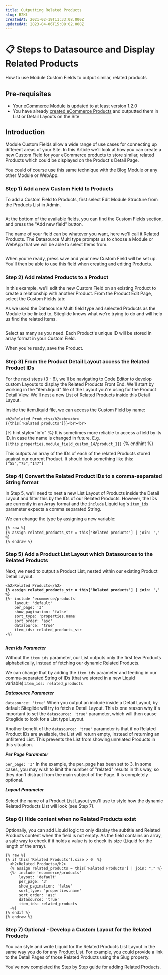 ```yaml
---
title: Outputting Related Products
slug: B2Kt-
createdAt: 2021-02-19T11:33:08.000Z
updatedAt: 2023-04-06T15:08:02.000Z
---
```


# 📋 Steps to Datasource and Display Related Products

How to use Module Custom Fields to output similar, related products

## Pre-requisites

* Your [eCommerce Module](https://help.siteglide.com/article/200-getting-started-with-siteglide-ecommerce) is updated to at least version 1.2.0
* You have already [created eCommerce Products](https://help.siteglide.com/article/196-products-introduction) and outputted them in List or Detail Layouts on the Site

## Introduction

Module Custom Fields allow a wide range of use cases for connecting up different areas of your Site. In this Article we'll look at how you can create a new Custom Field for your eCommerce products to store similar, related Products which could be displayed on the Product's Detail Page.

You could of course use this same technique with the Blog Module or any other Module or WebApp.

### Step 1) Add a new Custom Field to Products

To add a Custom Field to Products, first select Edit Module Structure from the Products List in Admin.

<figure><img src="../../../../.gitbook/assets/image.png" alt=""><figcaption></figcaption></figure>

At the bottom of the available fields, you can find the Custom Fields section, and press the "Add new field" button.

The name of your field can be whatever you want, here we'll call it Related Products. The Datasource Multi type prompts us to choose a Module or WebApp that we will be able to select Items from.

<figure><img src="../../../../.gitbook/assets/image (1).png" alt=""><figcaption></figcaption></figure>

When you're ready, press save and your new Custom Field will be set up. You'll then be able to use this field when creating and editing Products.

### Step 2) Add related Products to a Product

In this example, we'll edit the new Custom Field on an existing Product to create a relationship with another Product. From the Product Edit Page, select the Custom Fields tab:

As we used the Datasource Multi field type and selected Products as the Module to be linked to, Siteglide knows what we're trying to do and will help us find the related Items.&#x20;

<figure><img src="../../../../.gitbook/assets/image (2).png" alt=""><figcaption></figcaption></figure>

Select as many as you need. Each Product's unique ID will be stored in array format in your Custom Field.

When you're ready, save the Product.

### Step 3) From the Product Detail Layout access the Related Product IDs

For the next steps (3 - 6), we'll be navigating to Code Editor to develop custom Layouts to display the Related Products Front End. We'll start by working in the "item.liquid" file of the Layout you're using for the Product Detail View. We'll nest a new List of Related Products inside this Detail Layout.

Inside the item.liquid file, we can access the Custom Field by name:

```liquid
<h2>Related Products</h2><br><br>
{{this['Related products']}}<br><br>
```

{% hint style="info" %}
It is sometimes more reliable to access a field by its ID, in case the name is changed in future. E.g. `{{this.properties.module_field_custom_14/product_1}}`
{% endhint %}

This outputs an array of the IDs of each of the related Products stored against our current Product. It should look something like this: `["55","75","147"]`

### Step 4) Convert the Related Product IDs to a comma-separated String format

In Step 5, we'll need to nest a new List Layout of Products inside the Detail Layout and filter this by the IDs of our Related Products. However, the IDs are currently in an Array format and the `include` Liquid tag's `item_ids` parameter expects a comma separated String.

We can change the type by assigning a new variable:

```
{% raw %}
{% assign related_products_str = this['Related products'] | join: ',' %}
{% endraw %}
```

### Step 5) Add a Product List Layout which Datasources to the Related Products

Next, we need to output a Product List, nested within our existing Product Detail Layout.

<pre class="language-liquid"><code class="lang-liquid">&#x3C;h2>Related Products&#x3C;/h2>
<strong>{% assign related_products_str = this['Related products'] | join: ',' %}
</strong>{%- include 'ecommerce/products'
    layout: 'default'
    per_page: '3'
    show_pagination: 'false'
    sort_type: 'properties.name'
    sort_order: 'asc'
    datasource: 'true'
    item_ids: related_products_str
-%} 

</code></pre>

_**Item Ids Parameter**_&#x20;

Without the `item_ids` parameter, our List outputs only the first few Products alphabetically, instead of fetching our dynamic Related Products.

We can change that by adding the `item_ids` parameter and feeding in our comma-separated String of IDs (that we stored in a new Liquid variable):`item_ids: related_products`

_**Datasource Parameter**_&#x20;

`datasource: 'true'` When you output an include inside a Detail Layout, by default Siteglide will try to fetch a Detail Layout. This is one reason why it's important to set the `datasource: 'true'` parameter, which will then cause Siteglide to look for a List type Layout.

Another benefit of the `datasource: 'true'` parameter is that if no Related Product IDs are available, the List will return empty, instead of returning an unfiltered List. This prevents the List from showing unrelated Products in this situation.

_**Per Page Parameter**_

`per_page: '3'` In the example, the per\_page has been set to 3. In some cases, you may wish to limit the number of "related" results in this way, so they don't distract from the main subject of the Page. It is completely optional.

_**Layout Parameter**_ \
\
Select the name of a Product List Layout you'll use to style how the dynamic Related Products List will look (see Step 7).

### Step 6) Hide content when no Related Products exist

Optionally, you can add Liquid logic to only display the subtitle and Related Products content when the field is not empty. As the field contains an array, a safe way to check if it holds a value is to check its size (Liquid for the length of the array).

```liquid
{% raw %}
{% if this['Related Products'].size > 0  %}
  <h2>Related Products</h2>
  {% assign related_products = this['Related Products'] | join: "," %}
  {%- include 'ecommerce/products'
      layout: 'default'
      per_page: '3'
      show_pagination: 'false'
      sort_type: 'properties.name'
      sort_order: 'asc'
      datasource: 'true'
      item_ids: related_products 
  -%} 
{% endif %}
{% endraw %}
```

### Step 7) Optional - Develop a Custom Layout for the Related Products

You can style and write Liquid for the Related Products List Layout in the same way you do for any [Product List](product-lists.md). For example, you could provide a link to the Detail Pages of those Related Products using the Slug property.

You've now completed the Step by Step guide for adding Related Products.
